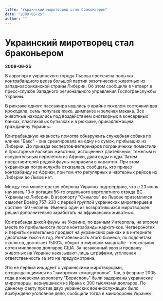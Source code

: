 ```yaml
---
title: "Украинский миротворец стал браконьером"
date: "2009-06-25"
author: ""
---
```


# Украинский миротворец стал браконьером

**2009-06-25** 

В аэропорту украинского города Львова пресечена попытка контрабандного ввоза большой партии экзотических животных из западноафриканской страны Либерии. Об этом сообщили в четверг в пресс-службе Западного регионального управления Госпогранслужбы Украины.

В рюкзаке одного пассажира нашлись в крайне тяжелом состоянии два крокодила, семь попугаев жако, шимпанзе и зеленая макака. Все животные находились под воздействием снотворных в консервных банках, пластиковых бутылках и в рюкзаке, принадлежащем гражданину Украины.

Контрабандную живность помогла обнаружить служебная собака по кличке "Бакс" - она среагировала на одну из сумок, прибывших из Либерии. До приезда экспертов-ветеринаров пограничники поместили в просторные вольеры животных, истощенных длительным, тяжелым и изнурительным перелетом из Африки, дали воды и еды. Затем представителей редкой фауны направили в карантин. При этом украинская погранслужба отказалась сообщать, кто привез контрабанду из Африки, при том что регулярных и чартерных рейсов из Либерии во Львов нет.

Между тем министерство обороны Украины подтвердило, что с 23 июня началась 13-я ротация 56-го отдельного вертолетного отряда ВС Украины из Либерии. В аэропорту "Скнылов" во Львове приземлился самолет Boeing 757-230 с первой группой украинских миротворцев в составе 150 человек. Именно один из возвратившихся миротворцев решил дополнительно заработать на африканских животных.

Контрабанда дикой фауны на Украине, по данным Интерпола, на втором месте по прибыльности после контрабанды наркотиков. Четвероногих и пернатых нелегально продают на украинских рынках и в интернете десятками тысяч в год. Рентабельность этого бизнеса, по подсчетам экологов, достигает 1500%, оборот в мировом масштабе - нескольких сотен миллионов долларов США. За незаконный ввоз и продажу животных на Украине наказывают лишь штрафами, уголовная ответственность за это не предусмотрена.

Это не первый инцидент с украинскими миротворцами, возвращающимися из "заморских командировок". Так, в феврале 2005 года в киевском аэропорту "Борисполь" были задержаны украинские миротворцы, вернувшиеся из Ирака с 300 тысячами долларов. По данному факту против двух украинских военнослужащих было возбуждено уголовное дело, сообщили тогда в минобороны Украины.